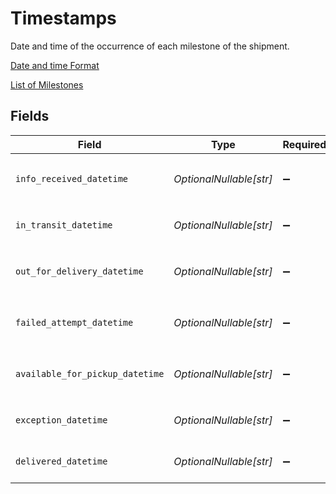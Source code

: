 # Timestamps

Date and time of the occurrence of each milestone of the shipment.

[Date and time Format](https://docs.ship24.com/data-format#logistics-date-and-time)

[List of Milestones](https://docs.ship24.com/status/#statusmilestone)


## Fields

| Field                                                                                                                                                                                     | Type                                                                                                                                                                                      | Required                                                                                                                                                                                  | Description                                                                                                                                                                               |
| ----------------------------------------------------------------------------------------------------------------------------------------------------------------------------------------- | ----------------------------------------------------------------------------------------------------------------------------------------------------------------------------------------- | ----------------------------------------------------------------------------------------------------------------------------------------------------------------------------------------- | ----------------------------------------------------------------------------------------------------------------------------------------------------------------------------------------- |
| `info_received_datetime`                                                                                                                                                                  | *OptionalNullable[str]*                                                                                                                                                                   | :heavy_minus_sign:                                                                                                                                                                        | Occurrence [date and time](https://docs.ship24.com/data-format#logistics-date-and-time) of the first `info_received` [milestone](https://docs.ship24.com/status/#statusmilestone).        |
| `in_transit_datetime`                                                                                                                                                                     | *OptionalNullable[str]*                                                                                                                                                                   | :heavy_minus_sign:                                                                                                                                                                        | Occurrence [date and time](https://docs.ship24.com/data-format#logistics-date-and-time) of the first `in_transit` [milestone](https://docs.ship24.com/status/#statusmilestone).           |
| `out_for_delivery_datetime`                                                                                                                                                               | *OptionalNullable[str]*                                                                                                                                                                   | :heavy_minus_sign:                                                                                                                                                                        | Occurrence [date and time](https://docs.ship24.com/data-format#logistics-date-and-time) of the first `out_for_delivery` [milestone](https://docs.ship24.com/status/#statusmilestone).     |
| `failed_attempt_datetime`                                                                                                                                                                 | *OptionalNullable[str]*                                                                                                                                                                   | :heavy_minus_sign:                                                                                                                                                                        | Occurrence [date and time](https://docs.ship24.com/data-format#logistics-date-and-time) of the first `failed_attempt` [milestone](https://docs.ship24.com/status/#statusmilestone).       |
| `available_for_pickup_datetime`                                                                                                                                                           | *OptionalNullable[str]*                                                                                                                                                                   | :heavy_minus_sign:                                                                                                                                                                        | Occurrence [date and time](https://docs.ship24.com/data-format#logistics-date-and-time) of the first `available_for_pickup` [milestone](https://docs.ship24.com/status/#statusmilestone). |
| `exception_datetime`                                                                                                                                                                      | *OptionalNullable[str]*                                                                                                                                                                   | :heavy_minus_sign:                                                                                                                                                                        | Occurrence [date and time](https://docs.ship24.com/data-format#logistics-date-and-time) of the first `exception` [milestone](https://docs.ship24.com/status/#statusmilestone).            |
| `delivered_datetime`                                                                                                                                                                      | *OptionalNullable[str]*                                                                                                                                                                   | :heavy_minus_sign:                                                                                                                                                                        | Occurrence [date and time](https://docs.ship24.com/data-format#logistics-date-and-time) of the first `delivered` [milestone](https://docs.ship24.com/status/#statusmilestone).            |